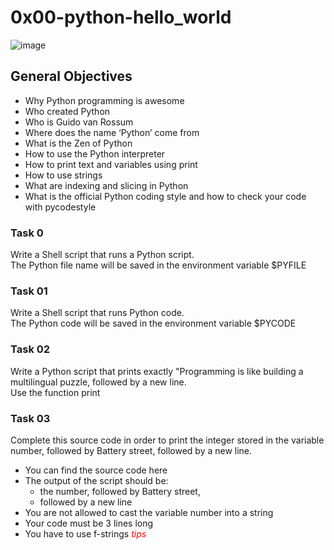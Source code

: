 # 0x00-python-hello_world
<img src="https://s3.amazonaws.com/intranet-projects-files/holbertonschool-higher-level_programming+/231/48a9fdbd67c84a328a9df9ec8d93b9ac2458ac37721d7d53e51a27fb2bdc5263.jpg" alt="image" />

## General Objectives
- Why Python programming is awesome
- Who created Python
- Who is Guido van Rossum
- Where does the name ‘Python’ come from
- What is the Zen of Python
- How to use the Python interpreter
- How to print text and variables using print
- How to use strings
- What are indexing and slicing in Python
- What is the official Python coding style and how to check your code with pycodestyle

### Task 0
Write a Shell script that runs a Python script. <br>
The Python file name will be saved in the environment variable $PYFILE

### Task 01
Write a Shell script that runs Python code. <br>
The Python code will be saved in the environment variable $PYCODE

### Task 02
Write a Python script that prints exactly "Programming is like building a multilingual puzzle, followed by a new line.
<br>
Use the function print

### Task 03
Complete this source code in order to print the integer stored in the variable number, followed by Battery street, followed by a new line.
<br>
- You can find the source code here
- The output of the script should be:
   - the number, followed by Battery street,
   - followed by a new line
- You are not allowed to cast the variable number into a string
- Your code must be 3 lines long
- You have to use f-strings <i style="color:red">tips</i>
